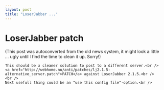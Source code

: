 ```yaml
---
layout: post
title: "LoserJabber ..."
---
```

<h1>LoserJabber patch</h1>
(This post was autoconverted from the old news system,
it might look a little ... ugly until I find the time
to clean it up.
Sorry!)

    This should be a cleaner solution to post to a different server.<br />
    <a href="http://webhome.nu/anti/patches/lj2.1.5-alternative_server.patch">PATCH</a> against LoserJabber 2.1.5.<br />
    <br />
    Next usefull thing could be an "use this config file"-option.<br />

